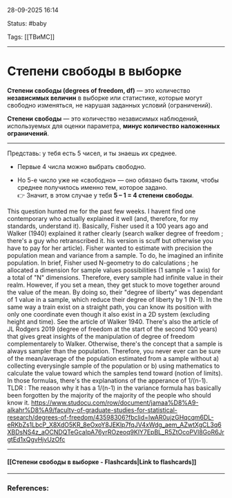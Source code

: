 
28-09-2025 16:14

Status: #baby 

Tags: [[ТВиМС]]

---
# Степени свободы в выборке

**Степени свободы (degrees of freedom, df)** — это количество **независимых величин** в выборке или статистике, которые могут свободно изменяться, не нарушая заданных условий (ограничений).

**Степени свободы** — это количество независимых наблюдений, используемых для оценки параметра, **минус количество наложенных ограничений**.

---

Представь: у тебя есть 5 чисел, и ты знаешь их среднее.

- Первые 4 числа можно выбрать свободно.
    
- Но 5-е число уже не «свободно» — оно обязано быть таким, чтобы среднее получилось именно тем, которое задано.  
    👉 Значит, в этом случае у тебя **5 – 1 = 4 степени свободы**.

This question hunted me for the past few weeks. I havent find one contemporary who actually explained it well (and, therefore, for my standards, understand it). Basically, Fisher used it a 100 years ago and Walker (1940) explained it rather clearly (search walker degree of freedom ; there's a guy who retranscribed it. his version is scuff but otherwise you have to pay for her article). Fisher wanted to estimate with precision the population mean and variance from a sample. To do, he imagined an infinite population. In brief, Fisher used N-geometry to do calculations ; he allocated a dimension for sample values possibilities (1 sample = 1 axis) for a total of "N" dimensions. Therefore, every sample had infinite value in their realm. However, if you set a mean, they get stuck to move together around the value of the mean. By doing so, their "degree of liberty" was dependant of 1 value in a sample, which reduce their degree of liberty by 1 (N-1). In the same way a train exist on a straight path, you can know its position with only one coordinate even though it also exist in a 2D system (excluding height and time). See the article of Walker 1940. There's also the article of JL Rodgers 2019 (degree of freedom at the start of the second 100 years) that gives great insights of the manipulation of degree of freedom complementarely to Walker. Otherwise, there's the concept that a sample is always sampler than the population. Therefore, you never ever can be sure of the mean/average of the population estimated from a sample without a) collecting everysingle sample of the population or b) using mathematics to calculate the value toward which the samples tend toward (notion of limits). In those formulas, there's the explanations of the apperance of 1/(n-1). TLDR : The reason why it has a 1/(n-1) in the variance formula has basically been forgotten by the majority of the majority of the people who should know it. https://www.studocu.com/row/document/jamaa%D8%A9-alkahr%D8%A9/faculty-of-graduate-studies-for-statistical-research/degrees-of-freedom/43598306?fbclid=IwAR0ujzGHqcqm6DL-eRKbZs1LbcP_X8XdO5KR_8eOxoY8JEKlp7fqJV4xWdg_aem_AZwtXgCL3q6XBDsNS4z_aOCNDQTeGcaIpA76yrROzeoq9KlY7EpBL_R5ZtOcoPVl8GoR6JrgtEd1xQgvHjvUzOfc


----
#### [[Степени свободы в выборке - Flashcards|Link to flashcards]]



---
### References:

